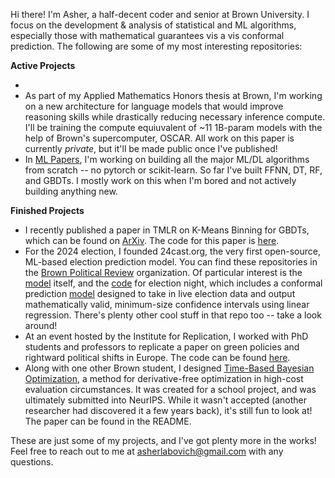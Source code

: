 Hi there! I'm Asher, a half-decent coder and senior at Brown University. I focus on the development & analysis of statistical and ML algorithms, especially those with mathematical guarantees vis a vis conformal prediction. The following are some of my most interesting repositories:

**Active Projects**

- 
- As part of my Applied Mathematics Honors thesis at Brown, I'm working on a new architecture for language models that would improve reasoning skills while drastically reducing necessary inference compute. I'll be training the compute equiuvalent of ~11 1B-param models with the help of Brown's supercomputer, OSCAR. All work on this paper is currently *private*, but it'll be made public once I've published! 
- In [ML Papers](https://github.com/ashlab11/ML-Papers-and-Replications/tree/main), I'm working on building all the major ML/DL algorithms from scratch -- no pytorch or scikit-learn. So far I've built FFNN, DT, RF, and GBDTs. I mostly work on this when I'm bored and not actively building anything new.

**Finished Projects**
- I recently published a paper in TMLR on K-Means Binning for GBDTs, which can be found on [ArXiv](https://arxiv.org/abs/2505.12460). The code for this paper is [here](https://github.com/ashlab11/KMeansGBDT).
- For the 2024 election, I founded 24cast.org, the very first open-source, ML-based election prediction model. You can find these repositories in the [Brown Political Review](https://github.com/BPR-Data-Team) organization. Of particular interest is the [model](https://github.com/BPR-Data-Team/ElectionModel2024) itself, and the [code](https://github.com/BPR-Data-Team/Election-Night) for election night, which includes a conformal prediction [model](https://github.com/BPR-Data-Team/Election-Night/blob/main/decision_desk/E-Day%20Scraping%20and%20Model.R) designed to take in live election data and output mathematically valid, minimum-size confidence intervals using linear regression. There's plenty other cool stuff in that repo too -- take a look around!
- At an event hosted by the Institute for Replication, I worked with PhD students and professors to replicate a paper on green policies and rightward political shifts in Europe. The code can be found [here](https://github.com/ashlab11/ReplicationGames).
- Along with one other Brown student, I designed [Time-Based Bayesian Optimization](https://github.com/ashlab11/Time-Based-Bayesian-Optimization), a method for derivative-free optimization in high-cost evaluation circumstances. It was created for a school project, and was ultimately submitted into NeurIPS. While it wasn't accepted (another researcher had discovered it a few years back), it's still fun to look at! The paper can be found in the README.

These are just some of my projects, and I've got plenty more in the works! Feel free to reach out to me at asherlabovich@gmail.com with any questions. 
